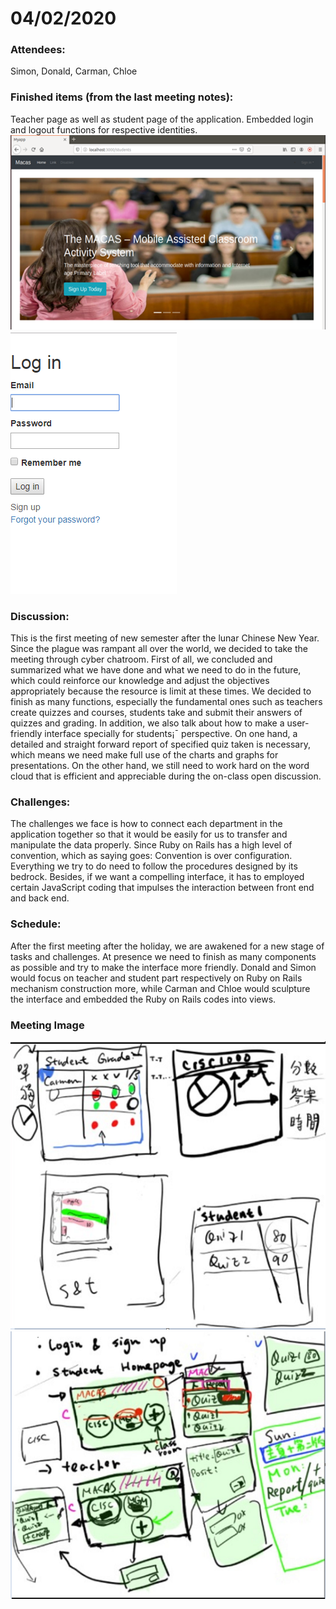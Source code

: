 # 04/02/2020

### Attendees: 
Simon, Donald, Carman, Chloe

### Finished items (from the last meeting notes): 
Teacher page as well as student page of the application.
Embedded login and logout functions for respective identities.
![image](https://github.com/umsimonchen/Final-Year-Project/blob/master/images/04022020_1.png)
![image](https://github.com/umsimonchen/Final-Year-Project/blob/master/images/04022020_2.png)

### Discussion: 
This is the first meeting of new semester after the lunar Chinese New Year. Since the plague was rampant all over the world, we decided to take the meeting through cyber chatroom. First of all, we concluded and summarized what we have done and what we need to do in the future, which could reinforce our knowledge and adjust the objectives appropriately because the resource is limit at these times. We decided to finish as many functions, especially the fundamental ones such as teachers create quizzes and courses, students take and submit their answers of quizzes and grading. In addition, we also talk about how to make a user-friendly interface specially for students¡¯ perspective. On one hand, a detailed and straight forward report of specified quiz taken is necessary, which means we need make full use of the charts and graphs for presentations. On the other hand, we still need to work hard on the word cloud that is efficient and appreciable during the on-class open discussion. 

### Challenges: 
The challenges we face is how to connect each department in the application together so that it would be easily for us to transfer and manipulate the data properly. Since Ruby on Rails has a high level of convention, which as saying goes: Convention is over configuration. Everything we try to do need to follow the procedures designed by its bedrock. Besides, if we want a compelling interface, it has to employed certain JavaScript coding that impulses the interaction between front end and back end.

### Schedule:
After the first meeting after the holiday, we are awakened for a new stage of tasks and challenges. At presence we need to finish as many components as possible and try to make the interface more friendly. Donald and Simon would focus on teacher and student part respectively on Ruby on Rails mechanism construction more, while Carman and Chloe would sculpture the interface and embedded the Ruby on Rails codes into views. 

### Meeting Image
![image](https://github.com/umsimonchen/Final-Year-Project/blob/master/images/04022020_3.png)
![image](https://github.com/umsimonchen/Final-Year-Project/blob/master/images/04022020_4.png)
